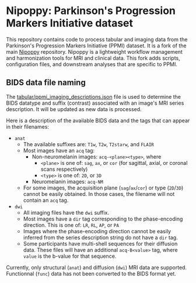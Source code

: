 # Nipoppy: Parkinson's Progression Markers Initiative dataset

This repository contains code to process tabular and imaging data from the Parkinson's Progression Markers Initiative (PPMI) dataset. It is a fork of the main [Nipoppy](https://github.com/neurodatascience/nipoppy) repository. Nipoppy is a lightweight workflow management and harmonization tools for MRI and clinical data. This fork adds scripts, configuration files, and downstream analyses that are specific to PPMI.

## BIDS data file naming

<!-- TODO: update link/path once tabular is moved under workflow -->
The [tabular/ppmi_imaging_descriptions.json](https://github.com/neurodatascience/nipoppy-ppmi/blob/main/tabular/ppmi_imaging_descriptions.json) file is used to determine the BIDS datatype and suffix (contrast) associated with an image's MRI series description. It will be updated as new data is processed.

Here is a description of the available BIDS data and the tags that can appear in their filenames:

- `anat`
  - The available suffixes are: `T1w`, `T2w`, `T2starw`, and `FLAIR`
  - Most images have an `acq` tag:
    - Non-neuromelanin images: `acq-<plane><type>`, where
        - `<plane>` is one of: `sag`, `ax`, or `cor` (for sagittal, axial, or coronal scans respectively)
        - `<type>` is one of: `2D`, or `3D`
    - Neuromelanin images: `acq-NM`
  - For some images, the acquisition plane (`sag`/`ax`/`cor`) or type (`2D`/`3D`) cannot be easily obtained. In those cases, the filename will not contain an `acq` tag.
- `dwi`
  - All imaging files have the `dwi` suffix.
  - Most images have a `dir` tag corresponding to the phase-encoding direction. This is one of: `LR`, `RL`, `AP`, or `PA`
  - Images where the phase-encoding direction cannot be easily inferred from the series description string do not have a `dir` tag.
  - Some participants have multi-shell sequences for their diffusion data. These files will have an additional `acq-B<value>` tag, where `value` is the b-value for that sequence.

Currently, only structural (`anat`) and diffusion (`dwi`) MRI data are supported. Functionnal (`func`) data has not been converted to the BIDS format yet.
